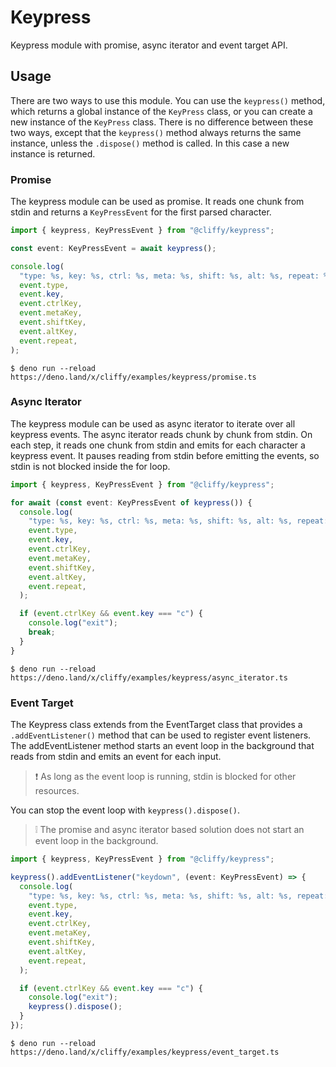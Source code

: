 # Keypress

Keypress module with promise, async iterator and event target API.

## Usage

There are two ways to use this module. You can use the `keypress()` method,
which returns a global instance of the `KeyPress` class, or you can create a new
instance of the `KeyPress` class. There is no difference between these two ways,
except that the `keypress()` method always returns the same instance, unless the
`.dispose()` method is called. In this case a new instance is returned.

### Promise

The keypress module can be used as promise. It reads one chunk from stdin and
returns a `KeyPressEvent` for the first parsed character.

```typescript
import { keypress, KeyPressEvent } from "@cliffy/keypress";

const event: KeyPressEvent = await keypress();

console.log(
  "type: %s, key: %s, ctrl: %s, meta: %s, shift: %s, alt: %s, repeat: %s",
  event.type,
  event.key,
  event.ctrlKey,
  event.metaKey,
  event.shiftKey,
  event.altKey,
  event.repeat,
);
```

```console
$ deno run --reload https://deno.land/x/cliffy/examples/keypress/promise.ts
```

### Async Iterator

The keypress module can be used as async iterator to iterate over all keypress
events. The async iterator reads chunk by chunk from stdin. On each step, it
reads one chunk from stdin and emits for each character a keypress event. It
pauses reading from stdin before emitting the events, so stdin is not blocked
inside the for loop.

```typescript
import { keypress, KeyPressEvent } from "@cliffy/keypress";

for await (const event: KeyPressEvent of keypress()) {
  console.log(
    "type: %s, key: %s, ctrl: %s, meta: %s, shift: %s, alt: %s, repeat: %s",
    event.type,
    event.key,
    event.ctrlKey,
    event.metaKey,
    event.shiftKey,
    event.altKey,
    event.repeat,
  );

  if (event.ctrlKey && event.key === "c") {
    console.log("exit");
    break;
  }
}
```

```console
$ deno run --reload https://deno.land/x/cliffy/examples/keypress/async_iterator.ts
```

### Event Target

The Keypress class extends from the EventTarget class that provides a
`.addEventListener()` method that can be used to register event listeners. The
addEventListener method starts an event loop in the background that reads from
stdin and emits an event for each input.

> ❗ As long as the event loop is running, stdin is blocked for other resources.

You can stop the event loop with `keypress().dispose()`.

> ❕ The promise and async iterator based solution does not start an event loop
> in the background.

```typescript
import { keypress, KeyPressEvent } from "@cliffy/keypress";

keypress().addEventListener("keydown", (event: KeyPressEvent) => {
  console.log(
    "type: %s, key: %s, ctrl: %s, meta: %s, shift: %s, alt: %s, repeat: %s",
    event.type,
    event.key,
    event.ctrlKey,
    event.metaKey,
    event.shiftKey,
    event.altKey,
    event.repeat,
  );

  if (event.ctrlKey && event.key === "c") {
    console.log("exit");
    keypress().dispose();
  }
});
```

```console
$ deno run --reload https://deno.land/x/cliffy/examples/keypress/event_target.ts
```
